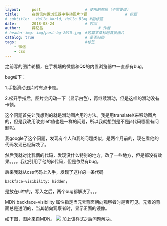 ```yaml
---
layout:     post   				    # 使用的布局（不需要改）
title:      在微信内置浏览器中移动图片卡顿 				# 标题 
# subtitle:   Hello World, Hello Blog #副标题
date:       2018-08-24 				# 时间
author:     薛纪昌 						# 作者
# header-img: img/post-bg-2015.jpg 	#这篇文章标题背景图片
catalog: true 						# 是否归档
tags:								#标签
    - 微信
    - css
---
```


之前写的图片轮播，在手机端的微信和QQ的内置浏览器中一直都有bug。

bug如下：

1.手指滑动图片时有点卡顿。

2.松开手指后，图片会闪动一下（显示白色），再继续滑动，但是这样的滑动没有卡顿。

这个问题首先让我想到的就是滑动图片用的方法。我是用translateX来移动图片的，但是我改用改变left值也是一样的问题，所以我就想到是不是js代码哪里有问题呢。

我google了这个问题，发现有个人和我的问题类似，是两个月前的，现在看他的代码发现已经解决了。

然后我就对比我俩的代码，发现没什么特别的地方，改了一些地方，但是都没有效果。。。。我也引用了他的js代码，但是依然有bug。

后来我就从css代码上入手，发现了这样的一条代码 
```
backface-visibility: hidden;  
```
是放在ul中的，写入之后，两个bug都解决了。。。

MDN:backface-visibility 属性指定当元素背面朝向观察者时是否可见。元素的背面总是透明的，当其朝向观察者时，显示正面的镜像。

如下图，图片来自MDN。
![](http://www.xuejichang.cn/web/upload/backface-visibility.png)
加上该样式之后问题解决。
